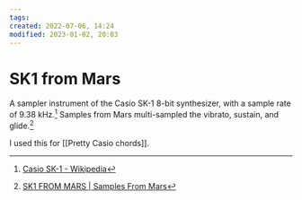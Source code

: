 ```yaml
---
tags: 
created: 2022-07-06, 14:24
modified: 2023-01-02, 20:03
---
```


# SK1 from Mars
A sampler instrument of the Casio SK-1 8-bit synthesizer, with a sample rate of 9.38 kHz.[^1] Samples from Mars multi-sampled the vibrato, sustain, and glide.[^2]

I used this for [[Pretty Casio chords]].

[^1]: [Casio SK-1 - Wikipedia](https://en.wikipedia.org/wiki/Casio_SK-1)
[^2]: [SK1 FROM MARS | Samples From Mars](https://samplesfrommars.com/products/sk1-from-mars)